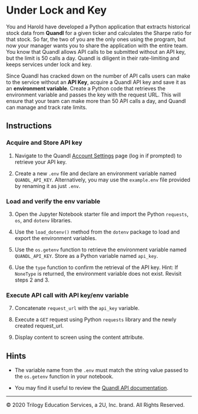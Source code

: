 # Under Lock and Key

You and Harold have developed a Python application that extracts historical stock data from **Quandl** for a given ticker and calculates the Sharpe ratio for that stock. So far, the two of you are the only ones using the program, but now your manager wants you to share the application with the entire team. You know that Quandl allows API calls to be submitted without an API key, but the limit is 50 calls a day. Quandl is diligent in their rate-limiting and keeps services under lock and key.

Since Quandl has cracked down on the number of API calls users can make to the service without an **API Key**, acquire a Quandl API key and save it as an **environment variable**. Create a Python code that retrieves the environment variable and passes the key with the request URL. This will ensure that your team can make more than 50 API calls a day, and Quandl can manage and track rate limits.

## Instructions

### Acquire and Store API key

1. Navigate to the Quandl [Account Settings](https://www.quandl.com/account/profile) page (log in if prompted) to retrieve your API key. 

2. Create a new `.env` file and declare an environment variable named `QUANDL_API_KEY`. Alternatively, you may use the `example.env` file provided by renaming it as just `.env`.

### Load and verify the env variable

3. Open the Jupyter Notebook starter file and import the Python `requests`, `os`, and `dotenv` libraries.

4. Use the `load_dotenv()` method from the `dotenv` package to load and export the environment variables.

5. Use the `os.getenv` function to retrieve the environment variable named `QUANDL_API_KEY`. Store as a Python variable named `api_key`.

6. Use the `type` function to confirm the retrieval of the API key. Hint: If `NoneType` is returned, the environment variable does not exist. Revisit steps 2 and 3.

### Execute API call with API key/env variable

7. Concatenate `request_url` with the `api_key` variable.

8. Execute a `GET` request using Python `requests` library and the newly created request_url.

9. Display content to screen using the content attribute.

## Hints

* The variable name from the `.env` must match the string value passed to the `os.getenv` function in your notebook.

* You may find it useful to review the [Quandl API documentation](https://www.quandl.com/tools/api).

---

© 2020 Trilogy Education Services, a 2U, Inc. brand. All Rights Reserved.
